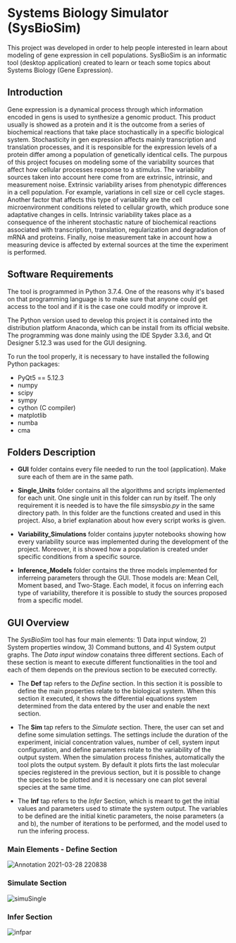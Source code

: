 # Systems Biology Simulator (SysBioSim)
This project was developed in order to help people interested in learn about modeling of gene expression in cell populations. SysBioSim is an informatic tool (desktop application)
created to learn or teach some topics about Systems Biology (Gene Expression). 

## Introduction
Gene expression is a dynamical process through which information encoded in gens is used to  synthesize a genomic product. This product usually is showed as a protein and it is the outcome from a series of biochemical reactions that take place stochastically in a specific biological system. Stochasticity in gen expression affects mainly transcription and translation processes, and it is responsible for the expression levels of a protein differ among a population of genetically identical cells.
The purpous of this project focuses on modeling some of the variability sources that affect how cellular processes response to a stimulus. The variability sources taken into account here come from are extrinsic, intrinsic, and measurement noise. Extrinsic variability arises from phenotypic differences in a cell population. For example, variations in cell size or cell cycle stages. Another factor that affects this type of variability are the cell microenvironment conditions releted to cellular growth, which produce sone adaptative changes in cells. Intrinsic variability takes place as a consequence of the inherent stochastic nature of biochemical reactions associated with transcription, translation, regularization and degradation of mRNA and proteins. Finally, noise measurement take in account how a measuring device is affected by external sources at the time the experiment is performed.

## Software Requirements
The tool is programmed in Python 3.7.4. One of the reasons why it's based on that programming 
language is to make sure that anyone could get access to the tool and if it is the case one could modify or improve it. 

The Python version used to develop this project it is contained into the distribution platform Anaconda, which can be install from its official website. The programming was done mainly using the IDE Spyder 3.3.6, and Qt Designer 5.12.3 was used for the GUI designing. 

To run the tool properly, it is necessary to have installed the following Python packages:
- PyQt5 == 5.12.3
- numpy
- scipy
- sympy
- cython (C compiler)
- matplotlib
- numba
- cma

## Folders Description
- **GUI** folder contains every file needed to run the tool (application). Make sure each of them are in the same path.

- **Single_Units** folder contains all the algorithms and scripts implemented for each unit. One single unit in this folder can run by itself. The only requirement it is needed is to have the file *simsysbio.py* in the same directory path. In this folder are the functions created and used in this project. Also, a brief explanation about how every script works is given.

- **Variability_Simulations** folder contains jupyter notebooks showing how every variability source was implemented during the development of the project. Moreover, it is showed how a population is created under specific conditions from a specific source. 

- **Inference_Models** folder contains the three models implemented for inferreing parameters through the GUI. Those models are: Mean Cell, Moment based, and Two-Stage. Each model, it focus on inferring each type of variability, therefore it is possible to study the sources proposed from a specific model.

## GUI Overview
The *SysBioSim* tool has four main elements: 1) Data input window, 2) System properties window, 3) Command buttons, and 4) System output graphs. The *Data input window* conatains three different sections. Each of these section is meant to execute different functionalities in the tool and each of them depends on the previous section to be executed correctly.

- The **Def** tap refers to the *Define* section. In this section it is possible to define the main properties relate to the biological system. When this section it executed, it shows the differential equations system determined from the data entered by the user and enable the next section.  

- The **Sim** tap refers to the *Simulate* section. There, the user can set and define some simulation settings. The settings include the duration of the experiment, inicial concentration values, number of cell, system input configuration, and define parameters relate to the variability of the output system. When the simulation process finishes, automatically the tool plots the output system. By default it plots firts the last molecular species registered in the previous section, but it is possible to change the species to be plotted and it is necessary one can plot several species at the same time.

- The **Inf** tap refers to the *Infer* Section, which is meant to get the initial values and parameters used to stimate the system output. The variables to be defined are the initial kinetic parameters, the noise parameters (a and b), the number of iterations to be performed, and the model used to run the infering process.

### Main Elements - Define Section 
![Annotation 2021-03-28 220838](https://user-images.githubusercontent.com/57733110/113580593-94215e00-95eb-11eb-9189-f5ebdc7af574.png)

### Simulate Section
![simuSingle](https://user-images.githubusercontent.com/57733110/113580807-d9459000-95eb-11eb-8040-99738b9235ea.png)

### Infer Section
![infpar](https://user-images.githubusercontent.com/57733110/113580913-02feb700-95ec-11eb-969a-39891a9fb6ed.png)





